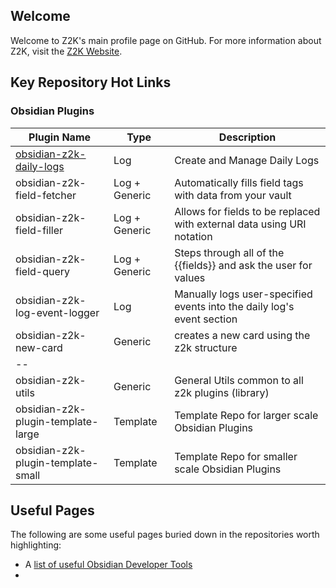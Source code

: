 ## Welcome
Welcome to Z2K's main profile page on GitHub. For more information about Z2K, visit the [Z2K Website](https://z2k.dev).

## Key Repository Hot Links

### Obsidian Plugins

| Plugin Name                   | Type    | Description                                                            |
| ----------------------------- | --- | ---------------------------------------------------------------------- |
| [obsidian-z2k-daily-logs](https://github.com/z2k-gwp/obsidian-z2k-daily-logs)      | Log    | Create and Manage Daily Logs | 
| obsidian-z2k-field-fetcher    | Log + Generic | Automatically fills field tags with data from your vault               |
| obsidian-z2k-field-filler     | Log + Generic | Allows for fields to be replaced with external data using URI notation |
| obsidian-z2k-field-query      | Log + Generic | Steps through all of the {{fields}} and ask the user for values        |
| obsidian-z2k-log-event-logger | Log           | Manually logs user-specified events into the daily log's event section |
| obsidian-z2k-new-card         | Generic       | creates a new card using the z2k structure                             |
| --                            |               |                                                                        |
| obsidian-z2k-utils            | Generic       | General Utils common to all z2k plugins (library)                      |
| obsidian-z2k-plugin-template-large | Template | Template Repo for larger scale Obsidian Plugins |
| obsidian-z2k-plugin-template-small | Template | Template Repo for smaller scale Obsidian Plugins |


## Useful Pages
The following are some useful pages buried down in the repositories worth highlighting:
- A [list of useful Obsidian Developer Tools](https://github.com/z2k-gwp/obsidian-z2k-plugin-template-small/wiki/Useful-Developer-Tools)
- 
